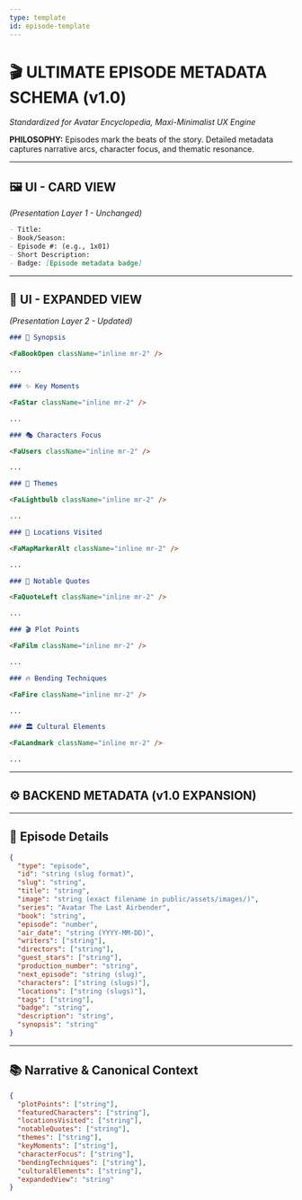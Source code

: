 ```yaml
---
type: template
id: episode-template
---
```


# 🎬 ULTIMATE EPISODE METADATA SCHEMA (v1.0)

*Standardized for Avatar Encyclopedia, Maxi-Minimalist UX Engine*

**PHILOSOPHY:** Episodes mark the beats of the story. Detailed metadata captures narrative arcs, character focus, and thematic resonance.

---

## 🖼️ UI - CARD VIEW
*(Presentation Layer 1 - Unchanged)*

```md
- Title:
- Book/Season:
- Episode #: (e.g., 1x01)
- Short Description:
- Badge: [Episode metadata badge]
```

---

## 📖 UI - EXPANDED VIEW
*(Presentation Layer 2 - Updated)*

```md
### 📖 Synopsis

<FaBookOpen className="inline mr-2" />

...

### ✨ Key Moments

<FaStar className="inline mr-2" />

...

### 🎭 Characters Focus

<FaUsers className="inline mr-2" />

...

### 🌟 Themes

<FaLightbulb className="inline mr-2" />

...

### 📍 Locations Visited

<FaMapMarkerAlt className="inline mr-2" />

...

### 💬 Notable Quotes

<FaQuoteLeft className="inline mr-2" />

...

### 🎬 Plot Points

<FaFilm className="inline mr-2" />

...

### 🔥 Bending Techniques

<FaFire className="inline mr-2" />

...

### 🏛️ Cultural Elements

<FaLandmark className="inline mr-2" />

...
```

---

## ⚙️ BACKEND METADATA (v1.0 EXPANSION)

---

## 📅 Episode Details

```json
{
  "type": "episode",
  "id": "string (slug format)",
  "slug": "string",
  "title": "string",
  "image": "string (exact filename in public/assets/images/)",
  "series": "Avatar The Last Airbender",
  "book": "string",
  "episode": "number",
  "air_date": "string (YYYY-MM-DD)",
  "writers": ["string"],
  "directors": ["string"],
  "guest_stars": ["string"],
  "production_number": "string",
  "next_episode": "string (slug)",
  "characters": ["string (slugs)"],
  "locations": ["string (slugs)"],
  "tags": ["string"],
  "badge": "string",
  "description": "string",
  "synopsis": "string"
}
```

---

## 📚 Narrative & Canonical Context

```json
{
  "plotPoints": ["string"],
  "featuredCharacters": ["string"],
  "locationsVisited": ["string"],
  "notableQuotes": ["string"],
  "themes": ["string"],
  "keyMoments": ["string"],
  "characterFocus": ["string"],
  "bendingTechniques": ["string"],
  "culturalElements": ["string"],
  "expandedView": "string"
}
``` 